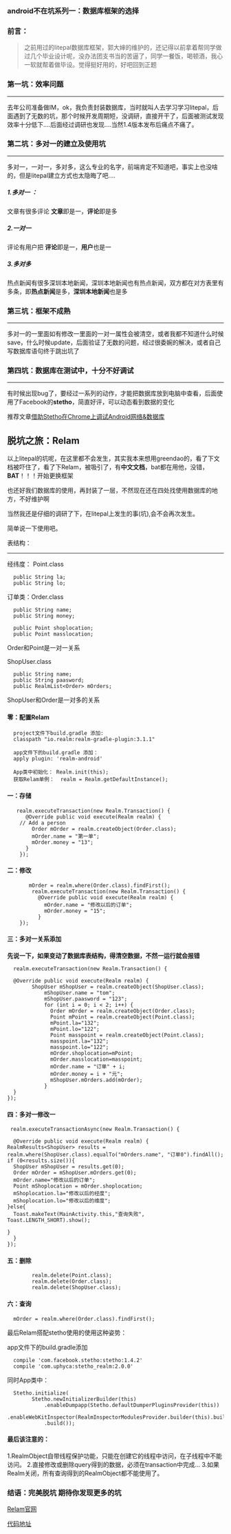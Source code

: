 <h3>android不在坑系列一：数据库框架的选择</h3>
<h3>前言：</h3>


> 之前用过的litepal数据库框架，郭大婶的维护的，还记得以前拿着帮同学做过几个毕业设计呢，没办法团支书当的苦逼了，同学一餐饭，喝顿酒，我心一软就帮着做毕设。觉得挺好用的，好吧回到正题

### 第一坑：效率问题  

----------

去年公司准备做IM，ok，我负责封装数据库，当时就叫人去学习学习litepal，后面遇到了无数的坑，那个时候开发周期短，没调研，直接开干了，后面被测试发现效率十分低下....后面经过调研也发现....当然1.4版本发布后痛点不痛了。


### 第二坑：多对一的建立及使用坑

----------


多对一，一对一，多对多，这么专业的名字，前端肯定不知道吧，事实上也没啥的，但是litepal建立方式也太隐晦了吧....

##### 1.多对一 ： ####

文章有很多评论 **文章**即是一，**评论**即是多

##### 2.一对一 ####

评论有用户把  **评论**即是一，**用户**也是一

<h5>3.多对多</h5>

热点新闻有很多深圳本地新闻，深圳本地新闻也有热点新闻，双方都在对方表里有多条，即**热点新闻**是多，**深圳本地新闻**也是多



### 第三坑：框架不成熟 ####

----------

多对一的一里面如有修改一里面的一对一属性会被清空，或者我都不知道什么时候save，什么时候update，后面验证了无数的问题，经过很委婉的解决，或者自己写数据库语句终于跳出坑了


### 第四坑：数据库在测试中，十分不好调试 ###

----------


有时候出现bug了，要经过一系列的动作，才能把数据库放到电脑中查看，后面使用了Facebook的**stetho**，简直好评，可以动态看到数据的变化

推荐文章[借助Stetho在Chrome上调试Android网络&数据库](http://www.jianshu.com/p/03da9f91f41f)


## 脱坑之旅：Relam ##

以上litepal的坑呢，在这里都不会发生，其实我本来想用greendao的，看了下文档被吓住了，看了下Relam，被吸引了，有**中文文档**，bat都在用他，没错，**BAT**！！！开始更换框架

也还好我们数据库的使用，再封装了一层，不然现在还在四处找使用数据库的地方，不好维护啊

当然我还是仔细的调研了下，在litepal上发生的事(坑),会不会再次发生。

简单说一下使用吧。

表结构：

----------

经纬度： Point.class

      public String la;
      public String lo;


订单类：Order.class

      public String name;
      public String money;
    
      public Point shoplocation;
      public Point masslocation;

Order和Point是一对一关系

ShopUser.class

      public String name;
      public String paasword;
      public RealmList<Order> mOrders;

ShopUser和Order是一对多的关系


#### 零：配置Relam ###

	  project文件下build.gradle 添加:     
	  classpath "io.realm:realm-gradle-plugin:3.1.1"

	  app文件下的build.gradle 添加：
	  apply plugin: 'realm-android'

      App类中初始化： Realm.init(this);
      获取Relam单例：  realm = Realm.getDefaultInstance();
 

#### 一：存储 ###

       realm.executeTransaction(new Realm.Transaction() {
	      @Override public void execute(Realm realm) {
	    // Add a person
		    Order mOrder = realm.createObject(Order.class);
		    mOrder.name = "第一单";
		    mOrder.money = "13";
	      }
	    });


#### 二：修改 ###

		   mOrder = realm.where(Order.class).findFirst();
	        realm.executeTransaction(new Realm.Transaction() {
	          @Override public void execute(Realm realm) {
	            mOrder.name = "修改以后的订单";
	            mOrder.money = "15";
	          }
        });

#### 三：多对一关系添加 ###

**先说一下，如果变动了数据库表结构，得清空数据，不然一运行就会报错**

      realm.executeTransaction(new Realm.Transaction() {
    
      @Override public void execute(Realm realm) {
		    ShopUser mShopUser = realm.createObject(ShopUser.class);
			    mShopUser.name = "tom";
			    mShopUser.paasword = "123";
			    for (int i = 0; i < 2; i++) {
			      Order mOrder = realm.createObject(Order.class);
			      Point mPoint = realm.createObject(Point.class);
			      mPoint.la="132";
			      mPoint.lo="122";
			      Point masspoint = realm.createObject(Point.class);
			      masspoint.la="132";
			      masspoint.lo="122";
			      mOrder.shoplocation=mPoint;
			      mOrder.masslocation=masspoint;
			      mOrder.name = "订单" + i;
			      mOrder.money = i + "元";
			      mShopUser.mOrders.add(mOrder);
			    }
      }
    });


#### 四：多对一修改一 ###

     realm.executeTransactionAsync(new Realm.Transaction() {
    
      @Override public void execute(Realm realm) {
    RealmResults<ShopUser> results = realm.where(ShopUser.class).equalTo("mOrders.name", "订单0").findAll();
    if (0<results.size()){
      ShopUser mShopUser = results.get(0);
      Order mOrder = mShopUser.mOrders.get(0);
      mOrder.name="修改以后的订单";
      Point mShoplocation = mOrder.shoplocation;
      mShoplocation.la="修改以后的经度";
      mShoplocation.lo="修改以后的维度";
    }else{
      Toast.makeText(MainActivity.this,"查询失败", Toast.LENGTH_SHORT).show();
    
    }
      }
    });

#### 五：删除 ###

 	    	realm.delete(Point.class);
		    realm.delete(Order.class);
		    realm.delete(ShopUser.class);


#### 六：查询 ###

      mOrder = realm.where(Order.class).findFirst();


最后Relam搭配stetho使用的使用这种姿势：

app文件下的build.gradle添加

      compile 'com.facebook.stetho:stetho:1.4.2'
      compile 'com.uphyca:stetho_realm:2.0.0'

同时App类中：

      Stetho.initialize(
            Stetho.newInitializerBuilder(this)
                .enableDumpapp(Stetho.defaultDumperPluginsProvider(this))
                .enableWebKitInspector(RealmInspectorModulesProvider.builder(this).build())
                .build());

#### 最后该注意的： ###

1.RealmObject自带线程保护功能，只能在创建它的线程中访问，在子线程中不能访问。
2.直接修改或删除query得到的数据，必须在transaction中完成...
3.如果Realm关闭，所有查询得到的RealmObject都不能使用了。

### 结语：完美脱坑 期待你发现更多的坑 ###

[Relam官网](https://realm.io/cn/docs/java/latest/)

[代码地址](https://github.com/dicallc/XXStudy/tree/master/realm)